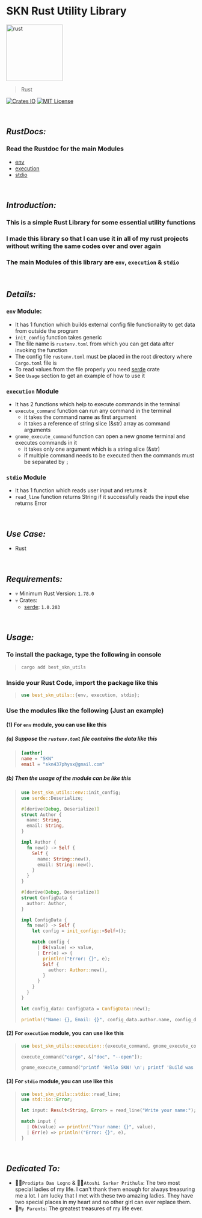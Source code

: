 # SKN Rust Utility Library

<img width="150px" src="https://firebasestorage.googleapis.com/v0/b/skn-ultimate-project-la437.appspot.com/o/GitHub%20Library%2F07-Rust-SRU.svg?alt=media&token=7f4940f6-d18f-46fb-88ac-e21f6bf27d89" alt="rust" />

> Rust

[![Crates IO](https://img.shields.io/crates/v/best_skn_utils)](https://crates.io/crates/best_skn_utils) [![MIT License](https://img.shields.io/badge/License-MIT-yellow.svg)](https://opensource.org/license/mit)

&nbsp;

## **_RustDocs:_**

### Read the Rustdoc for the main Modules

- [env](https://docs.rs/best_skn_utils/1.0.0/best_skn_utils/env/index.html)
- [execution](https://docs.rs/best_skn_utils/1.0.0/best_skn_utils/execution/index.html)
- [stdio](https://docs.rs/best_skn_utils/1.0.0/best_skn_utils/stdio/index.html)

&nbsp;

## **_Introduction:_**

### This is a simple Rust Library for some essential utility functions

### I made this library so that I can use it in all of my rust projects without writing the same codes over and over again

### The main Modules of this library are `env`, `execution` & `stdio`

&nbsp;

## **_Details:_**

### **`env` Module:**

- It has 1 function which builds external config file functionality to get data from outside the program
- `init_config` function takes generic
- The file name is `rustenv.toml` from which you can get data after invoking the function
- The config file `rustenv.toml` must be placed in the root directory where `Cargo.toml` file is
- To read values from the file properly you need [serde](https://crates.io/crates/serde) crate
- See `Usage` section to get an example of how to use it

### **`execution` Module**

- It has 2 functions which help to execute commands in the terminal
- `execute_command` function can run any command in the terminal
  - it takes the command name as first argument
  - it takes a reference of string slice (&str) array as command arguments
- `gnome_execute_command` function can open a new gnome terminal and executes commands in it
  - it takes only one argument which is a string slice (&str)
  - if multiple command needs to be executed then the commands must be separated by `;`

### **`stdio` Module**

- It has 1 function which reads user input and returns it
- `read_line` function returns String if it successfully reads the input else returns Error

&nbsp;

## **_Use Case:_**

- Rust

&nbsp;

## **_Requirements:_**

- 💀 Minimum Rust Version: `1.78.0`
- 💀 Crates:
  - [serde](https://crates.io/crates/serde): `1.0.203`

&nbsp;

## **_Usage:_**

### To install the package, type the following in console

> ```zsh
> cargo add best_skn_utils
> ```

### Inside your Rust Code, import the package like this

> ```rust
> use best_skn_utils::{env, execution, stdio};
> ```

### Use the modules like the following (Just an example)

#### (1) For `env` module, you can use like this

##### **(a) Suppose the `rustenv.toml` file contains the data like this**

> ```toml
> [author]
> name = "SKN"
> email = "skn437physx@gmail.com"
> ```

##### **(b) Then the usage of the module can be like this**

> ```rust
> use best_skn_utils::env::init_config;
> use serde::Deserialize;
>
> #[derive(Debug, Deserialize)]
> struct Author {
>   name: String,
>   email: String,
> }
>
> impl Author {
>   fn new() -> Self {
>     Self {
>       name: String::new(),
>       email: String::new(),
>     }
>   }
> }
>
> #[derive(Debug, Deserialize)]
> struct ConfigData {
>   author: Author,
> }
>
> impl ConfigData {
>   fn new() -> Self {
>     let config = init_config::<Self>();
>
>     match config {
>       | Ok(value) => value,
>       | Err(e) => {
>         println!("Error: {}", e);
>         Self {
>           author: Author::new(),
>         }
>       }
>     }
>   }
> }
>
> let config_data: ConfigData = ConfigData::new();
>
> println!("Name: {}, Email: {}", config_data.author.name, config_data.author.email);
> ```

#### (2) For `execution` module, you can use like this

> ```rust
> use best_skn_utils::execution::{execute_command, gnome_execute_command};
>
> execute_command("cargo", &["doc", "--open"]);
>
> gnome_execute_command("printf 'Hello SKN! \n'; printf 'Build was successful! ✅ \n'; read -n 1 KEY");
> ```

#### (3) For `stdio` module, you can use like this

> ```rust
> use best_skn_utils::stdio::read_line;
> use std::io::Error;
>
> let input: Result<String, Error> = read_line("Write your name:");
>
> match input {
>   | Ok(value) => println!("Your name: {}", value),
>   | Err(e) => println!("Error: {}", e),
> }
> ```

&nbsp;

## **_Dedicated To:_**

- 👩‍🎨`Prodipta Das Logno` & 🧛‍♀️`Atoshi Sarker Prithula`: The two most special ladies of my life. I
  can't thank them
  enough for always treasuring me a lot. I am lucky that I met with these two amazing ladies. They
  have two special
  places in my heart and no other girl can ever replace them.
- 💯`My Parents`: The greatest treasures of my life ever.
